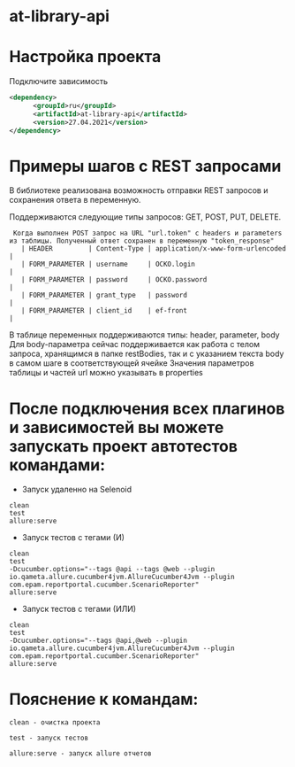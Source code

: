 at-library-api
=========================

Настройка проекта
====================
Подключите зависимость
```xml
<dependency>
      <groupId>ru</groupId>
      <artifactId>at-library-api</artifactId>
      <version>27.04.2021</version>
</dependency>
```

Примеры шагов с REST запросами
=======================

В библиотеке реализована возможность отправки REST запросов и сохранения ответа в переменную.

Поддерживаются следующие типы запросов: GET, POST, PUT, DELETE.
   ```gherkin
    Когда выполнен POST запрос на URL "url.token" с headers и parameters из таблицы. Полученный ответ сохранен в переменную "token_response"
      | HEADER         | Content-Type | application/x-www-form-urlencoded |
      | FORM_PARAMETER | username     | ОСКО.login                        |
      | FORM_PARAMETER | password     | ОСКО.password                     |
      | FORM_PARAMETER | grant_type   | password                          |
      | FORM_PARAMETER | client_id    | ef-front                          |
  ```
В таблице переменных поддерживаются типы: header, parameter, body
Для body-параметра сейчас поддерживается как работа с телом запроса, хранящимся в папке restBodies, так и с указанием текста body в самом шаге в соответствующей ячейке
Значения параметров таблицы и частей url можно указывать в properties

После подключения всех плагинов и зависимостей вы можете запускать проект автотестов командами:
=========================


- Запуск удаленно на Selenoid
```mvn
clean 
test 
allure:serve
```
- Запуск тестов с тегами (И)
```mvn
clean 
test 
-Dcucumber.options="--tags @api --tags @web --plugin io.qameta.allure.cucumber4jvm.AllureCucumber4Jvm --plugin com.epam.reportportal.cucumber.ScenarioReporter"
allure:serve 
```

- Запуск тестов с тегами (ИЛИ)
```mvn
clean
test
-Dcucumber.options="--tags @api,@web --plugin io.qameta.allure.cucumber4jvm.AllureCucumber4Jvm --plugin com.epam.reportportal.cucumber.ScenarioReporter"
allure:serve 
```

Пояснение к командам:
=========================

```mvn
clean - очистка проекта
```

```mvn
test - запуск тестов
```

```mvn
allure:serve - запуск allure отчетов
```
